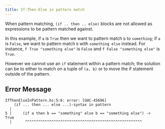 ```yaml
---
title: If-Then-Else in pattern match
---
```


When pattern matching, `(if .. then .. else)` blocks are not allowed as expressions to be pattern matched against.

In this example, if `a` is `True` then we want to pattern match `b` to `something`; if `a` is `False`, we want to pattern match `b` with `something else` instead. For instance, `f True "something else"` is `False` and `f False "something else"` is `True`.

However we cannot use an `if` statement within a pattern match; the solution can be to either to match on a tuple of `(a, b)` or to move the if statement outside of the pattern.

## Error Message

```
IfThenElseInPattern.hs:5:6: error: [GHC-45696]
    (if ... then ... else ...)-syntax in pattern
  |
5 |     (if a then b == "something" else b == "something else") -> True
  |      ^^^^^^^^^^^^^^^^^^^^^^^^^^^^^^^^^^^^^^^^^^^^^^^^^^^^^
```
